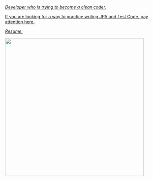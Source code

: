 [_Developer who is trying to become a clean coder._](https://webdevtechblog.com)

[If you are looking for a way to practice writing JPA and Test Code, pay attention here.](https://github.com/BAEKJungHo/jtcwp)

[_Resume._](https://baekjh.notion.site/b6648a29fbbc47af9e87826a3238ef32)

<p align="left">
<img src="https://github-readme-stats.vercel.app/api?username=BAEKJungHo&show_icons=true&theme=outrun" width="450"/> 
</p>

